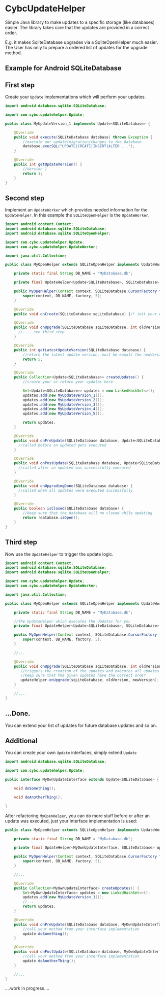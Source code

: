 CybcUpdateHelper
==========

Simple Java library to make updates to a specific storage (like databases) easier. The library takes care that the updates are provided in a correct order.

E.g. it makes SqliteDatabase upgrades via a SqliteOpenHelper much easier. The User has only to prepare a ordered list of updates for the upgrade method.

Example for Android SQLiteDatabase
----------------------------------

First step
----------

Create your `Update` implementations which will perform your updates.

```java
import android.database.sqlite.SQLiteDatabase;

import com.cybc.updatehelper.Update;

public class MyUpdateVersion_1 implements Update<SQLiteDatabase> {

    @Override
    public void execute(SQLiteDatabase database) throws Exception {
        //execute our update/migration/changes to the database
        database.execSQL("UPDATE|CREATE|INSERT|ALTER ...");
    }

    @Override
    public int getUpdateVersion() {
        //Version 1
        return 1;
    }
}
```

Second step
-----------

Implement an `UpdateWorker` which provides needed information for the `UpdateHelper`. In this example the `SQLiteOpenHelper` is the `UpdateWorker`.

```java
import android.content.Context;
import android.database.sqlite.SQLiteDatabase;
import android.database.sqlite.SQLiteOpenHelper;

import com.cybc.updatehelper.Update;
import com.cybc.updatehelper.UpdateWorker;

import java.util.Collection;

public class MyOpenHelper extends SQLiteOpenHelper implements UpdateWorker<Update<SQLiteDatabase>, SQLiteDatabase> {

    private static final String DB_NAME = "MyDatabase.db";

    private final UpdateHelper<Update<SQLiteDatabase>, SQLiteDatabase> updateHelper .... // see third step

    public MyOpenHelper(Context context, SQLiteDatabase.CursorFactory factory) {
        super(context, DB_NAME, factory, 5);
    }

    @Override
    public void onCreate(SQLiteDatabase sqLiteDatabase) {/* init your database */}

    @Override
    public void onUpgrade(SQLiteDatabase sqLiteDatabase, int oldVersion, int newVersion) {
      //.... see third step
    }

    @Override
    public int getLatestUpdateVersion(SQLiteDatabase database) {
        //return the latest update version, must be equals the newVersion of the database
        return 5;
    }

    @Override
    public Collection<Update<SQLiteDatabase>> createUpdates() {
        //create your or return your updates here

        Set<Update<SQLiteDatabase>> updates = new LinkedHashSet<>();
        updates.add(new MyUpdateVersion_1());
        updates.add(new MyUpdateVersion_2());
        updates.add(new MyUpdateVersion_3());
        updates.add(new MyUpdateVersion_4());
        updates.add(new MyUpdateVersion_5());

        return updates;
    }

    @Override
    public void onPreUpdate(SQLiteDatabase database, Update<SQLiteDatabase> update) {
      //called before an updated gets executed
    }

    @Override
    public void onPostUpdate(SQLiteDatabase database, Update<SQLiteDatabase> update) {
      //called after an updated was successfully executed
    }

    @Override
    public void onUpgradingDone(SQLiteDatabase database) {
      //called when all updates were executed successfully
    }

    @Override
    public boolean isClosed(SQLiteDatabase database) {
        //keep sure that the database will no closed while updating
        return !database.isOpen();
    }
}
```

Third step
----------

Now use the `UpdateHelper` to trigger the update logic.

```java
import android.content.Context;
import android.database.sqlite.SQLiteDatabase;
import android.database.sqlite.SQLiteOpenHelper;

import com.cybc.updatehelper.Update;
import com.cybc.updatehelper.UpdateWorker;

import java.util.Collection;

public class MyOpenHelper extends SQLiteOpenHelper implements UpdateWorker<Update<SQLiteDatabase>, SQLiteDatabase> {

    private static final String DB_NAME = "MyDatabase.db";

    //The UpdateHelper which executes the Updates for you
    private final UpdateHelper<Update<SQLiteDatabase>, SQLiteDatabase> updateHelper = new UpdateHelper<>(this);

    public MyOpenHelper(Context context, SQLiteDatabase.CursorFactory factory) {
        super(context, DB_NAME, factory, 5);
    }

    //...

    @Override
    public void onUpgrade(SQLiteDatabase sqLiteDatabase, int oldVersion, int newVersion) {
       //triggers the creation of the updates and executes all updates step by step
       //keep sure that the given updates have the correct order
       updateHelper.onUpgrade(sqLiteDatabase, oldVersion, newVersion);
    }

    //....
}
```

...Done.
-------

You can extend your list of updates for future database updates and so on.

Additional
----------

You can create your own `Update` interfaces, simply extend `Update`

```java
import android.database.sqlite.SQLiteDatabase;

import com.cybc.updatehelper.Update;

public interface MyOwnUpdateInterface extends Update<SQLiteDatabase> {

    void doSomething();

    void doAnotherThing();

}
```

After refactoring `MyOpenHelper`, you can do more stuff before or after an update was executed, just your interface implementation is used:

```java
public class MyOpenHelper extends SQLiteOpenHelper implements UpdateWorker<MyOwnUpdateInterface, SQLiteDatabase> {

    private static final String DB_NAME = "MyDatabase.db";

    private final UpdateHelper<MyOwnUpdateInterface, SQLiteDatabase> updateHelper = new UpdateHelper<>(this);

    public MyOpenHelper(Context context, SQLiteDatabase.CursorFactory factory) {
        super(context, DB_NAME, factory, 5);
    }

    //...

    @Override
    public Collection<MyOwnUpdateInterface> createUpdates() {
        Set<MyOwnUpdateInterface> updates = new LinkedHashSet<>();
        updates.add(new MyUpdateVersion_1());
        //...
        return updates;
    }

    @Override
    public void onPreUpdate(SQLiteDatabase database, MyOwnUpdateInterface update) {
        //call your method from your interface implementation
        update.doSomething();
    }

    @Override
    public void onPostUpdate(SQLiteDatabase database, MyOwnUpdateInterface update) {
        //call your method from your interface implementation
        update.doAnotherThing();
    }

    //...
}
```

....work in progress....